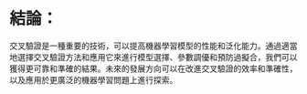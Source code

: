 結論：
==
交叉驗證是一種重要的技術，可以提高機器學習模型的性能和泛化能力。通過適當地選擇交叉驗證方法和應用它來進行模型選擇、參數調優和預防過擬合，我們可以獲得更可靠和準確的結果。未來的發展方向可以在改進交叉驗證的效率和準確性，以及應用於更廣泛的機器學習問題上進行探索。
